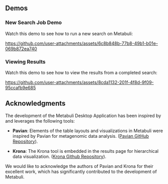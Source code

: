## Demos

### New Search Job Demo
Watch this demo to see how to run a new search on Metabuli:

https://github.com/user-attachments/assets/6c8b848b-77b8-49b1-b01e-069b872ea740

### Viewing Results
Watch this demo to see how to view the results from a completed search:

https://github.com/user-attachments/assets/8cda1132-201f-4f8d-9f09-95ccafb9e685

## Acknowledgments
The development of the Metabuli Desktop Application has been inspired by and leverages the following tools:

- **Pavian**: Elements of the table layouts and visualizations in Metabuli were inspired by Pavian for metagenomic data analysis. ([Pavian GitHub Repository](https://github.com/fbreitwieser/pavian)).
  
- **Krona**: The Krona tool is embedded in the results page for hierarchical data visualization. ([Krona Github Repository](https://github.com/marbl/Krona/wiki)).

We would like to acknowledge the authors of Pavian and Krona for their excellent work, which has significantly contributed to the development of Metabuli.
